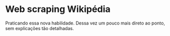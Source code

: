 # Web scraping Wikipédia

Praticando essa nova habilidade. Dessa vez um pouco mais direto ao ponto, sem explicações tão detalhadas.
